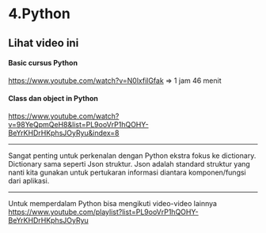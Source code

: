 # 4.Python

## Lihat video ini

#### Basic cursus Python
https://www.youtube.com/watch?v=N0lxfilGfak => 1 jam 46 menit

#### Class dan object in Python
https://www.youtube.com/watch?v=98YeQpmQeH8&list=PL9ooVrP1hQOHY-BeYrKHDrHKphsJOyRyu&index=8 

---

Sangat penting untuk perkenalan dengan Python ekstra fokus ke dictionary. Dictionary sama seperti Json struktur.
Json adalah standard struktur yang nanti kita gunakan untuk pertukaran informasi diantara komponen/fungsi dari aplikasi.

---

Untuk memperdalam Python bisa mengikuti video-video lainnya
https://www.youtube.com/playlist?list=PL9ooVrP1hQOHY-BeYrKHDrHKphsJOyRyu
